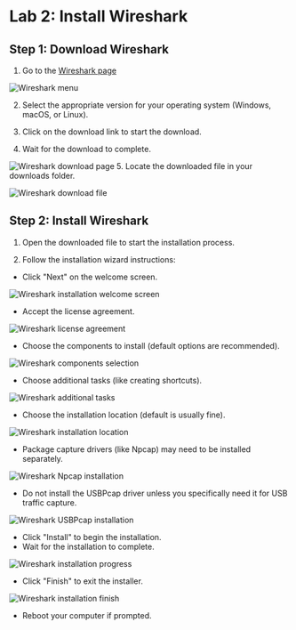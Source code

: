 # Lab 2: Install Wireshark
## Step 1: Download Wireshark
1. Go to the [Wireshark page](https://www.wireshark.org)

![Wireshark menu](Screenshot%202025-06-01%20185550.png)

2. Select the appropriate version for your operating system (Windows, macOS, or Linux).

3. Click on the download link to start the download.

4. Wait for the download to complete.

![Wireshark download page](Screenshot%202025-05-31%20230533.png)
5. Locate the downloaded file in your downloads folder.

![Wireshark download file](Screenshot%202025-05-31%20231041.png)
## Step 2: Install Wireshark
1. Open the downloaded file to start the installation process.

2. Follow the installation wizard instructions:
- Click "Next" on the welcome screen.
   
![Wireshark installation welcome screen](Screenshot%202025-06-01%20000027.png)
   - Accept the license agreement.

![Wireshark license agreement](Screenshot%202025-06-01%20000037.png)
   - Choose the components to install (default options are recommended).

![Wireshark components selection](Screenshot%202025-06-01%20000052.png)
   - Choose additional tasks (like creating shortcuts).

![Wireshark additional tasks](Screenshot%202025-06-01%20000106.png)
   - Choose the installation location (default is usually fine).

![Wireshark installation location](Screenshot%202025-06-01%20000113.png)
   - Package capture drivers (like Npcap) may need to be installed separately.

![Wireshark Npcap installation](Screenshot%202025-06-01%20000127.png)
   - Do not install the USBPcap driver unless you specifically need it for USB traffic capture.

![Wireshark USBPcap installation](Screenshot%202025-06-01%20000133.png)
   - Click "Install" to begin the installation.
   - Wait for the installation to complete.

![Wireshark installation progress](Screenshot%202025-06-01%20000154.png)
   - Click "Finish" to exit the installer.

![Wireshark installation finish](Screenshot%202025-06-01%20000202.png)
   - Reboot your computer if prompted.